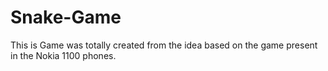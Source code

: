 # Snake-Game
This is Game was totally created from the idea based on the game present in the Nokia 1100 phones.

